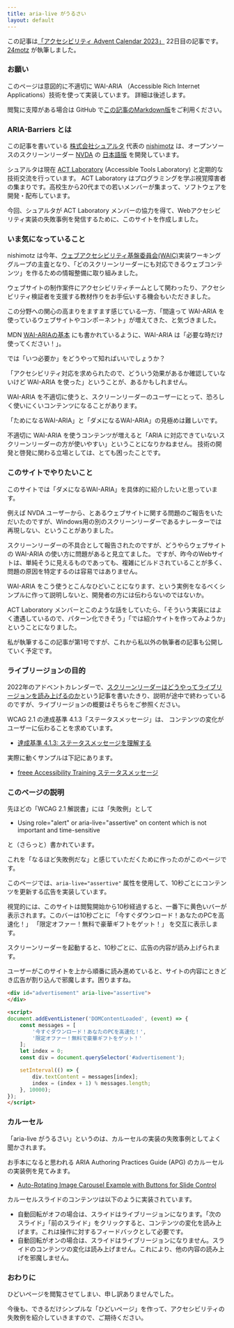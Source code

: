 ```yaml
---
title: aria-live がうるさい
layout: default
---
```


この記事は[「アクセシビリティ Advent Calendar 2023」](https://adventar.org/calendars/8584) 22日目の記事です。[24motz](https://twitter.com/24motz) が執筆しました。

### お願い

このページは意図的に不適切に WAI-ARIA （Accessible Rich Internet Applications）技術を使って実装しています。
詳細は後述します。

閲覧に支障がある場合は GitHub で[この記事のMarkdown版](https://github.com/shuaruta/ARIA-Barriers/blob/main/_posts/2023-12-22-aria-live.md)をご利用ください。


### ARIA-Barriers とは

この記事を書いている [株式会社シュアルタ](https://www.shuaruta.com/) 代表の [nishimotz](https://d.nishimotz.com/aboutme) は、オープンソースのスクリーンリーダー [NVDA](https://www.nvaccess.org/) の [日本語版](https://www.nvda.jp/) を開発しています。

シュアルタは現在 [ACT Laboratory](https://actlab.org/) (Accessible Tools Laboratory) と定期的な技術交流を行っています。
ACT Laboratory はプログラミングを学ぶ視覚障害者の集まりです。高校生から20代までの若いメンバーが集まって、ソフトウェアを開発・配布しています。

今回、シュアルタが ACT Laboratory メンバーの協力を得て、Webアクセシビリティ実装の失敗事例を発信するために、このサイトを作成しました。

### いま気になっていること

nishimotz は今年、[ウェブアクセシビリティ基盤委員会(WAIC)](https://waic.jp/)実装ワーキンググループの主査となり、「どのスクリーンリーダーにも対応できるウェブコンテンツ」を作るための情報整備に取り組みました。

ウェブサイトの制作案件にアクセシビリティチームとして関わったり、アクセシビリティ検証者を支援する教材作りをお手伝いする機会もいただきました。

この分野への関心の高まりをますます感じている一方、「間違って WAI-ARIA を使っているウェブサイトやコンポーネント」が増えてきた、と気づきました。

MDN [WAI-ARIAの基本](https://developer.mozilla.org/ja/docs/Learn/Accessibility/WAI-ARIA_basics) にも書かれているように、WAI-ARIA は「必要な時だけ使ってください！」。

では「いつ必要か」をどうやって知ればいいでしょうか？

「アクセシビリティ対応を求められたので、どういう効果があるか確認していないけど WAI-ARIA を使った」ということが、あるかもしれません。

WAI-ARIA を不適切に使うと、スクリーンリーダーのユーザーにとって、恐ろしく使いにくいコンテンツになることがあります。

「ためになるWAI-ARIA」と「ダメになるWAI-ARIA」の見極めは難しいです。

不適切に WAI-ARIA を使うコンテンツが増えると「ARIA に対応できていないスクリーンリーダーの方が使いやすい」ということになりかねません。
技術の開発と啓発に関わる立場としては、とても困ったことです。

### このサイトでやりたいこと

このサイトでは「ダメになるWAI-ARIA」を具体的に紹介したいと思っています。

例えば NVDA ユーザーから、とあるウェブサイトに関する問題のご報告をいただいたのですが、Windows用の別のスクリーンリーダーであるナレーターでは再現しない、ということがありました。

スクリーンリーダーの不具合として報告されたのですが、どうやらウェブサイトの WAI-ARIA の使い方に問題があると見立てました。
ですが、昨今のWebサイトは、単純そうに見えるものであっても、複雑にビルドされていることが多く、問題の原因を特定するのは容易ではありません。

WAI-ARIA をこう使うとこんなひどいことになります、という実例をなるべくシンプルに作って説明しないと、開発者の方には伝わらないのではないか。

ACT Laboratory メンバーとこのような話をしていたら、「そういう実装にはよく遭遇しているので、パターン化できそう」「では紹介サイトを作ってみようか」ということになりました。

私が執筆するこの記事が第1号ですが、これから私以外の執筆者の記事も公開していく予定です。

### ライブリージョンの目的

2022年のアドベントカレンダーで、[スクリーンリーダーはどうやってライブリージョンを読み上げるのか](https://qiita.com/24motz/items/a992a8d3d4b65452b7eb)という記事を書いたきり、説明が途中で終わっているのですが、ライブリージョンの概要はそちらをご参照ください。

WCAG 2.1 の達成基準 4.1.3「ステータスメッセージ」は、
コンテンツの変化がユーザーに伝わることを求めています。

* [達成基準 4.1.3: ステータスメッセージを理解する](https://waic.jp/translations/WCAG21/Understanding/status-messages.html)

実際に動くサンプルは下記にあります。

* [freee Accessibility Training ステータスメッセージ](https://freee.github.io/a11y-training/status-message/)

### このページの説明

先ほどの「WCAG 2.1 解説書」には「失敗例」として

* Using role="alert" or aria-live="assertive" on content which is not important and time-sensitive

と（さらっと）書かれています。

これを「なるほど失敗例だな」と感じていただくために作ったのがこのページです。

このページでは、`aria-live="assertive"` 属性を使用して、10秒ごとにコンテンツを更新する広告を実装しています。

視覚的には、このサイトは閲覧開始から10秒経過すると、一番下に黄色いバーが表示されます。このバーは10秒ごとに
「今すぐダウンロード！あなたのPCを高速化！」
「限定オファー！無料で豪華ギフトをゲット！」
を交互に表示します。

スクリーンリーダーを起動すると、10秒ごとに、広告の内容が読み上げられます。

ユーザーがこのサイトを上から順番に読み進めていると、サイトの内容にときどき広告が割り込んで邪魔します。困りますね。


```html
<div id="advertisement" aria-live="assertive">
</div>

<script>
document.addEventListener('DOMContentLoaded', (event) => {
    const messages = [
        '今すぐダウンロード！あなたのPCを高速化！',
        '限定オファー！無料で豪華ギフトをゲット！'
    ];
    let index = 0;
    const div = document.querySelector('#advertisement');

    setInterval(() => {
        div.textContent = messages[index];
        index = (index + 1) % messages.length;
    }, 10000);
});
</script>
```

### カルーセル

「aria-live がうるさい」というのは、カルーセルの実装の失敗事例としてよく聞かされます。

お手本になると思われる ARIA Authoring Practices Guide (APG) のカルーセルの実装例を見てみます。

* [Auto-Rotating Image Carousel Example with Buttons for Slide Control](https://www.w3.org/WAI/ARIA/apg/patterns/carousel/examples/carousel-1-prev-next/)

カルーセルスライドのコンテンツは以下のように実装されています。

* 自動回転がオフの場合は、スライドはライブリージョンになります。「次のスライド」「前のスライド」をクリックすると、コンテンツの変化を読み上げます。これは操作に対するフィードバックとして必要です。
* 自動回転がオンの場合は、スライドはライブリージョンになりません。スライドのコンテンツの変化は読み上げません。これにより、他の内容の読み上げを邪魔しません。

### おわりに

ひどいページを閲覧させてしまい、申し訳ありませんでした。

今後も、できるだけシンプルな「ひどいページ」を作って、アクセシビリティの失敗例を紹介していきますので、ご期待ください。


<!-- 以下はコンテンツ -->

<div id="advertisement" aria-live="assertive">
</div>

<script>
document.addEventListener('DOMContentLoaded', (event) => {
    const messages = [
        '今すぐダウンロード！あなたのPCを高速化！',
        '限定オファー！無料で豪華ギフトをゲット！'
    ];
    let index = 0;
    const div = document.querySelector('#advertisement');

    setInterval(() => {
        div.textContent = messages[index];
        index = (index + 1) % messages.length;
    }, 10000);
});
</script>

<style>
#advertisement {
   position: sticky;
   bottom: 0;
   z-index: 50;
   background-color: yellow;
}
</style>
